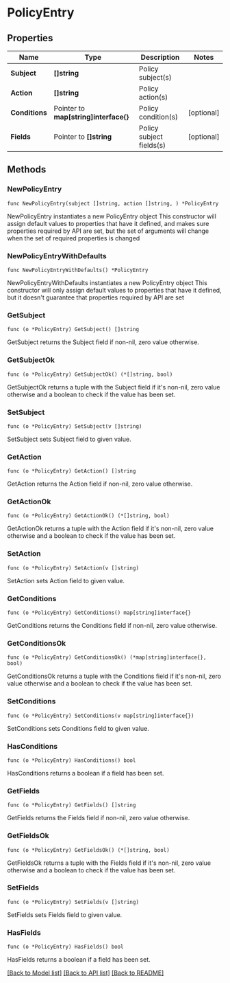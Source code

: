 # PolicyEntry

## Properties

Name | Type | Description | Notes
------------ | ------------- | ------------- | -------------
**Subject** | **[]string** | Policy subject(s) | 
**Action** | **[]string** | Policy action(s) | 
**Conditions** | Pointer to **map[string]interface{}** | Policy condition(s) | [optional] 
**Fields** | Pointer to **[]string** | Policy subject fields(s) | [optional] 

## Methods

### NewPolicyEntry

`func NewPolicyEntry(subject []string, action []string, ) *PolicyEntry`

NewPolicyEntry instantiates a new PolicyEntry object
This constructor will assign default values to properties that have it defined,
and makes sure properties required by API are set, but the set of arguments
will change when the set of required properties is changed

### NewPolicyEntryWithDefaults

`func NewPolicyEntryWithDefaults() *PolicyEntry`

NewPolicyEntryWithDefaults instantiates a new PolicyEntry object
This constructor will only assign default values to properties that have it defined,
but it doesn't guarantee that properties required by API are set

### GetSubject

`func (o *PolicyEntry) GetSubject() []string`

GetSubject returns the Subject field if non-nil, zero value otherwise.

### GetSubjectOk

`func (o *PolicyEntry) GetSubjectOk() (*[]string, bool)`

GetSubjectOk returns a tuple with the Subject field if it's non-nil, zero value otherwise
and a boolean to check if the value has been set.

### SetSubject

`func (o *PolicyEntry) SetSubject(v []string)`

SetSubject sets Subject field to given value.


### GetAction

`func (o *PolicyEntry) GetAction() []string`

GetAction returns the Action field if non-nil, zero value otherwise.

### GetActionOk

`func (o *PolicyEntry) GetActionOk() (*[]string, bool)`

GetActionOk returns a tuple with the Action field if it's non-nil, zero value otherwise
and a boolean to check if the value has been set.

### SetAction

`func (o *PolicyEntry) SetAction(v []string)`

SetAction sets Action field to given value.


### GetConditions

`func (o *PolicyEntry) GetConditions() map[string]interface{}`

GetConditions returns the Conditions field if non-nil, zero value otherwise.

### GetConditionsOk

`func (o *PolicyEntry) GetConditionsOk() (*map[string]interface{}, bool)`

GetConditionsOk returns a tuple with the Conditions field if it's non-nil, zero value otherwise
and a boolean to check if the value has been set.

### SetConditions

`func (o *PolicyEntry) SetConditions(v map[string]interface{})`

SetConditions sets Conditions field to given value.

### HasConditions

`func (o *PolicyEntry) HasConditions() bool`

HasConditions returns a boolean if a field has been set.

### GetFields

`func (o *PolicyEntry) GetFields() []string`

GetFields returns the Fields field if non-nil, zero value otherwise.

### GetFieldsOk

`func (o *PolicyEntry) GetFieldsOk() (*[]string, bool)`

GetFieldsOk returns a tuple with the Fields field if it's non-nil, zero value otherwise
and a boolean to check if the value has been set.

### SetFields

`func (o *PolicyEntry) SetFields(v []string)`

SetFields sets Fields field to given value.

### HasFields

`func (o *PolicyEntry) HasFields() bool`

HasFields returns a boolean if a field has been set.


[[Back to Model list]](../README.md#documentation-for-models) [[Back to API list]](../README.md#documentation-for-api-endpoints) [[Back to README]](../README.md)


